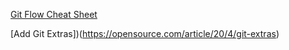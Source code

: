 [Git Flow Cheat Sheet](https://danielkummer.github.io/git-flow-cheatsheet/)
>
[Add Git Extras])(https://opensource.com/article/20/4/git-extras)

